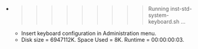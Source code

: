 * >>>>>>>>> Running inst-std-system-keyboard.sh ...
  * Insert keyboard configuration in Administration menu.
  * Disk size = 6947112K. Space Used = 8K. Runtime = 00:00:00:03.
